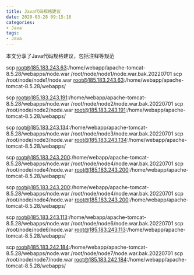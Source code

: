 ```yaml
---
title: Java代码规格建议
date: 2020-03-28 09:15:16
categories: 
- Java
tags: 
- Java
---
```

本文分享了Java代码规格建议，包括注释等规范
<!-- more -->

scp root@185.183.243.63:/home/webapp/apache-tomcat-8.5.28/webapps/node.war /root/node/node1/node.war.bak.20220701
scp /root/node/node1/node.war root@185.183.243.63:/home/webapp/apache-tomcat-8.5.28/webapps/

scp root@185.183.243.191:/home/webapp/apache-tomcat-8.5.28/webapps/node.war /root/node/node2/node.war.bak.20220701
scp /root/node/node2/node.war root@185.183.243.191:/home/webapp/apache-tomcat-8.5.28/webapps/

scp root@185.183.243.134:/home/webapp/apache-tomcat-8.5.28/webapps/node.war /root/node/node3/node.war.bak.20220701
scp /root/node/node3/node.war root@185.183.243.134:/home/webapp/apache-tomcat-8.5.28/webapps/

scp root@185.183.243.200:/home/webapp/apache-tomcat-8.5.28/webapps/node.war /root/node/node4/node.war.bak.20220701
scp /root/node/node4/node.war root@185.183.243.200:/home/webapp/apache-tomcat-8.5.28/webapps/

scp root@185.183.243.200:/home/webapp/apache-tomcat-8.5.28/webapps/node.war /root/node/node4/node.war.bak.20220701
scp /root/node/node4/node.war root@185.183.243.200:/home/webapp/apache-tomcat-8.5.28/webapps/

scp root@185.183.243.113:/home/webapp/apache-tomcat-8.5.28/webapps/node.war /root/node/node6/node.war.bak.20220701
scp /root/node/node6/node.war root@185.183.243.113:/home/webapp/apache-tomcat-8.5.28/webapps/

scp root@185.183.242.184:/home/webapp/apache-tomcat-8.5.28/webapps/node.war /root/node/node7/node.war.bak.20220701
scp /root/node/node7/node.war root@185.183.242.184:/home/webapp/apache-tomcat-8.5.28/webapps/